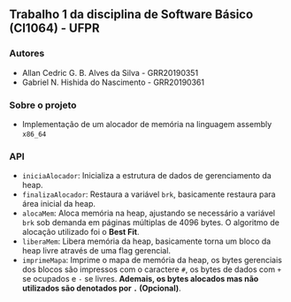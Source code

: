 ## Trabalho 1 da disciplina de Software Básico (CI1064) - UFPR

### Autores
*   Allan Cedric G. B. Alves da Silva - GRR20190351
*   Gabriel N. Hishida do Nascimento - GRR20190361

### Sobre o projeto
*   Implementação de um alocador de memória na linguagem assembly `x86_64`

### API

*   `iniciaAlocador`: Inicializa a estrutura de dados de gerenciamento da heap.
*   `finalizaAlocador`: Restaura a variável `brk`, basicamente restaura para área inicial da heap.
*   `alocaMem`: Aloca memória na heap, ajustando se necessário a variável `brk` sob demanda em páginas múltiplas de 4096 bytes. O algoritmo de alocação utilizado foi o **Best Fit**.
*   `liberaMem`: Libera memória da heap, basicamente torna um bloco da heap livre através de uma flag gerencial.
*   `imprimeMapa`: Imprime o mapa de memória da heap, os bytes gerenciais dos blocos são impressos com o caractere `#`, os bytes de dados com `+` se ocupados e `-` se livres. **Ademais, os bytes alocados mas não utilizados são denotados por `.` (Opcional)**. 

